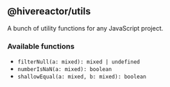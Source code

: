 ## @hivereactor/utils

A bunch of utility functions for any JavaScript project.

### Available functions

* `filterNull(a: mixed): mixed | undefined`
* `numberIsNaN(a: mixed): boolean`
* `shallowEqual(a: mixed, b: mixed): boolean`